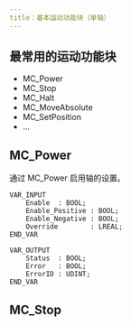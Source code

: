 ```yaml
---
title：基本运动功能块（单轴）
---
```

## 最常用的运动功能块
* MC_Power
* MC_Stop
* MC_Halt
* MC_MoveAbsolute
* MC_SetPosition
* ...

## MC_Power
通过 MC_Power 启用轴的设置。
```
VAR_INPUT
    Enable  : BOOL;
    Enable_Positive : BOOL;
    Enable_Negative : BOOL;
    Override        : LREAL;
END_VAR

VAR_OUTPUT
    Status  : BOOL;
    Error   : BOOL;
    ErrorID : UDINT;
END_VAR
```
## MC_Stop
